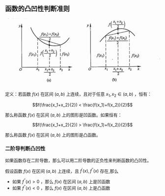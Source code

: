 ## 函数的凸凹性判断准则

<img src="./img/函数凸凹性判断.png" />

定义：若函数 $f(x)$ 在区间 $(a,b)$ 上连续，且对于任意 $x_1,x_2 \in (a,b)$ ，恒有：

$$f(\frac{x_1+x_2}{2}) < \frac{f(x_1)+f(x_2)}{2}$$

那么称函数 $f(x)$ 在区间 $(a,b)$ 上的图形是凹函数。如果恒有：

$$f(\frac{x_1+x_2}{2}) > \frac{f(x_1)+f(x_2)}{2}$$

那么称函数 $f(x)$ 在区间 $(a,b)$ 上的图形是凸函数。

### 二阶导判断凸凹性

如果函数存在二阶导数，那么可以用二阶导数的正负性来判断函数的凸凹性。

假设函数 $f(x)$ 在区间 $(a,b)$ 上连续，且 $f^{'}(x) ,f^{''}(x)$ 存在,那么

- 如果 $f^{''}(x) > 0$ ，那么 $f(x)$ 在区间 $(a,b)$ 上是凹函数
- 如果 $f^{''}(x) < 0$ ，那么 $f(x)$ 在区间 $(a,b)$ 上是凸函数
